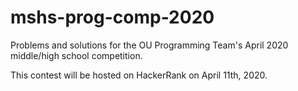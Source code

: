 # mshs-prog-comp-2020
Problems and solutions for the OU Programming Team's April 2020 middle/high school competition.

This contest will be hosted on HackerRank on April 11th, 2020.
